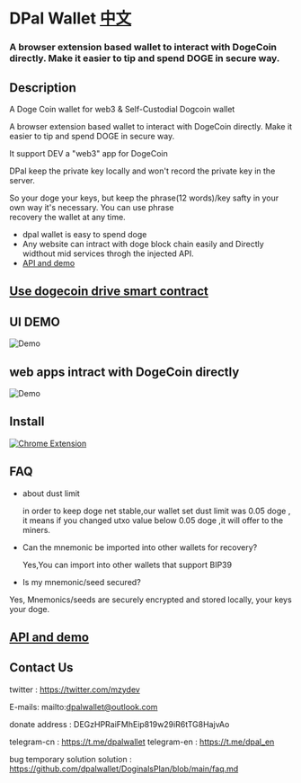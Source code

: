 # DPal Wallet  [中文](./README_ZH.MD)
### A browser extension based wallet to interact with DogeCoin directly. Make it easier to tip and spend DOGE in secure way.

## Description

A Doge Coin wallet for web3 & Self-Custodial Dogcoin wallet

A browser extension based wallet to interact with DogeCoin directly. Make it easier to tip and spend DOGE in secure way.

It support DEV a "web3" app for DogeCoin

DPal keep the private key locally and won't record the private key in the server.

So your doge your keys, but keep the phrase(12 words)/key safty in your own way it's necessary. You can use phrase  
recovery the wallet at any time.

* dpal wallet is easy to spend doge
* Any website can intract with doge block chain easily and Directly widthout mid services throgh the injected API.
* [API and demo](./api.md)

## [Use dogecoin drive smart contract](./SmartContract_DOGE.MD)
## UI DEMO 
![Demo](https://github.com/dpalwallet/DPalWallet/blob/main/main_ui.gif)

## web apps intract with DogeCoin directly
![Demo](https://github.com/dpalwallet/DPalWallet/blob/main/login.gif)

## Install
[![Chrome Extension](https://www.google.com/chrome/static/images/chrome-logo.svg)](https://dpalwallet.github.io)

## FAQ

- about dust limit

  in order to keep doge net stable,our wallet set dust limit was 0.05 doge , it means if you changed utxo value below 0.05 doge ,it will offer to the miners.

- Can the mnemonic be imported into other wallets for recovery?

  Yes,You can import into other wallets that support BIP39
  
 - Is my mnemonic/seed secured?

  Yes, Mnemonics/seeds are securely encrypted and stored locally, your keys your doge.
## [API and demo](./api.md)
## Contact Us
twitter : https://twitter.com/mzydev

E-mails: mailto:dpalwallet@outlook.com

donate address : DEGzHPRaiFMhEip819w29iR6tTG8HajvAo

telegram-cn : https://t.me/dpalwallet
telegram-en : https://t.me/dpal_en

bug temporary solution solution :
https://github.com/dpalwallet/DoginalsPlan/blob/main/faq.md

